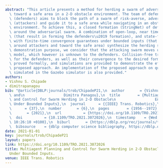 ```yaml
---
abstract: "This article presents a method for herding a swarm of adversarial agents\
  \ toward a safe area in a 2-D obstacle environment. The team of defending agents\
  \ (defenders) aims to block the path of a swarm of risk-averse, adversarial agents\
  \ (attackers) and guide it to a safe area while navigating in an obstacle-populated\
  \ environment. To achieve this, a closed formation (StringNet) of defenders is formed\
  \ around the adversarial swarm. A combination of open-loop, near time-optimal controllers\
  \ (that result in forming the defenders\u2019 formation), and state-feedback controllers\
  \ with finite-time convergence guarantees under bounded inputs (that guide the formation\
  \ around attackers and toward the safe area) synthesize the herding strategy. For\
  \ demonstration purpose, we consider that the attacking swarm moves under a flocking\
  \ model, which however is unknown to the defenders. Collision-free trajectory generation\
  \ for the defenders, as well as their convergence to the desired formations, is\
  \ proved formally, and simulations are provided to demonstrate the efficacy of the\
  \ proposed approach. An implementation of the proposed approach on quadrotor vehicles\
  \ simulated in the Gazebo simulator is also provided."
authors:
- Vishnu S. Chipade
- dimitrapanagou
bib: "@article{DBLP:journals/trob/ChipadeP21,\n  author       = {Vishnu S. Chipade\
  \ and\n                  Dimitra Panagou},\n  title        = {Multiagent Planning\
  \ and Control for Swarm Herding in 2-D Obstacle\n                  Environments\
  \ Under Bounded Inputs},\n  journal      = {{IEEE} Trans. Robotics},\n  volume \
  \      = {37},\n  number       = {6},\n  pages        = {1956--1972},\n  year  \
  \       = {2021},\n  url          = {https://doi.org/10.1109/TRO.2021.3072026},\n\
  \  doi          = {10.1109/TRO.2021.3072026},\n  timestamp    = {Wed, 15 Dec 2021\
  \ 10:26:10 +0100},\n  biburl       = {https://dblp.org/rec/journals/trob/ChipadeP21.bib},\n\
  \  bibsource    = {dblp computer science bibliography, https://dblp.org}\n}"
date: 2021-01-01
key: journals/trob/ChipadeP21
layout: papers
link: https://doi.org/10.1109/TRO.2021.3072026
title: Multiagent Planning and Control for Swarm Herding in 2-D Obstacle Environments
  Under Bounded Inputs.
venue: IEEE Trans. Robotics
---
```

